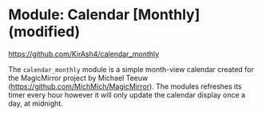 # Module: Calendar [Monthly] (modified)

https://github.com/KirAsh4/calendar_monthly

The `calendar_monthly` module is a simple month-view calendar created for the MagicMirror project
by Michael Teeuw (https://github.com/MichMich/MagicMirror). The modules refreshes its timer every
hour however it will only update the calendar display once a day, at midnight.
